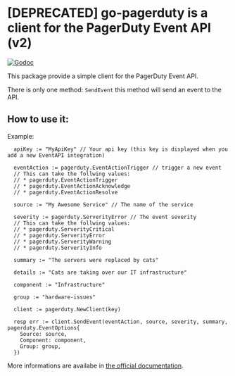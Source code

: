 # [DEPRECATED] go-pagerduty is a client for the PagerDuty Event API (v2)
[![Godoc](http://b.repl.ca/v1/doc-GoDoc-brightgreen.png)](https://godoc.org/github.com/Scalingo/go-pagerduty)

This package provide a simple client for the PagerDuty Event API.

There is only one method: `SendEvent` this method will send an event to the API.

## How to use it:

Example:

```golang
  apiKey := "MyApiKey" // Your api key (this key is displayed when you add a new EventAPI integration)

  eventAction := pagerduty.EventActionTrigger // trigger a new event
  // This can take the follwing values:
  // * pagerduty.EventActionTrigger
  // * pagerduty.EventActionAcknowledge
  // * pagerduty.EventActionResolve

  source := "My Awesome Service" // The name of the service

  severity := pagerduty.ServerityError // The event severity
  // This can take the follwing values:
  // * pagerduty.ServerityCritical
  // * pagerduty.ServerityError
  // * pagerduty.ServerityWarning
  // * pagerduty.ServerityInfo

  summary := "The servers were replaced by cats"

  details := "Cats are taking over our IT infrastructure"

  component := "Infrastructure"

  group := "hardware-issues"

  client := pagerduty.NewClient(key)

  resp err := client.SendEvent(eventAction, source, severity, summary, pagerduty.EventOptions{
    Source: source,
    Component: component,
    Group: group,
  })
```

More informations are availabe in [the official documentation](https://v2.developer.pagerduty.com/docs/send-an-event-events-api-v2).
